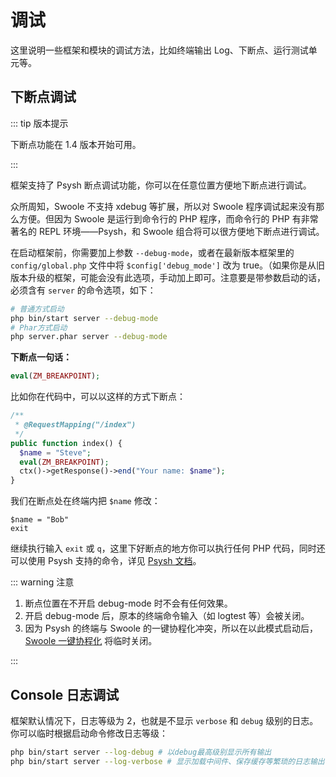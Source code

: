 # 调试

这里说明一些框架和模块的调试方法，比如终端输出 Log、下断点、运行测试单元等。

## 下断点调试

::: tip 版本提示

下断点功能在 1.4 版本开始可用。

:::

框架支持了 Psysh 断点调试功能，你可以在任意位置方便地下断点进行调试。

众所周知，Swoole 不支持 xdebug 等扩展，所以对 Swoole 程序调试起来没有那么方便。但因为 Swoole 是运行到命令行的 PHP 程序，而命令行的 PHP 有非常著名的 REPL 环境——Psysh，和 Swoole 组合将可以很方便地下断点进行调试。

在启动框架前，你需要加上参数 `--debug-mode`，或者在最新版本框架里的 `config/global.php` 文件中将 `$config['debug_mode']` 改为 true。（如果你是从旧版本升级的框架，可能会没有此选项，手动加上即可。注意要是带参数启动的话，必须含有 `server` 的命令选项，如下：

```bash
# 普通方式启动
php bin/start server --debug-mode
# Phar方式启动
php server.phar server --debug-mode
```

**下断点一句话：**

```php
eval(ZM_BREAKPOINT);
```

比如你在代码中，可以以这样的方式下断点：

```php
/**
 * @RequestMapping("/index")
 */
public function index() {
  $name = "Steve";
  eval(ZM_BREAKPOINT);
  ctx()->getResponse()->end("Your name: $name");
}
```

我们在断点处在终端内把 `$name` 修改：

```
$name = "Bob"
exit
```

继续执行输入 `exit` 或 `q`，这里下好断点的地方你可以执行任何 PHP 代码，同时还可以使用 Psysh 支持的命令，详见 [Psysh 文档](https://psysh.org/#docs)。

::: warning 注意

1. 断点位置在不开启 debug-mode 时不会有任何效果。
2. 开启 debug-mode 后，原本的终端命令输入（如 logtest 等）会被关闭。
3. 因为 Psysh 的终端与 Swoole 的一键协程化冲突，所以在以此模式启动后，[Swoole 一键协程化](https://wiki.swoole.com/#/runtime) 将临时关闭。

:::

## Console 日志调试

框架默认情况下，日志等级为 2，也就是不显示 `verbose` 和 `debug` 级别的日志。你可以临时根据启动命令修改日志等级：

```bash
php bin/start server --log-debug # 以debug最高级别显示所有输出
php bin/start server --log-verbose # 显示加载中间件、保存缓存等繁琐的日志输出
```

